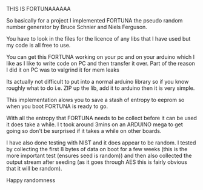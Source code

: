 THIS IS FORTUNAAAAAA

So basically for a project I implemented FORTUNA the pseudo random number generator by Bruce Schnier and Niels Ferguson.

You have to look in the files for the licence of any libs that I have used but my code is all free to use.

You can get this FORTUNA working on your pc and on your arduino which I like as I like to write code on PC and then transfer it over. Part of the reason I did it on PC was to valgrind it for mem leaks

Its actually not difficult to put into a normal arduino library so if you know roughly what to do i.e. ZIP up the lib, add it to arduino then it is very simple. 

This implementation alows you to save a stash of entropy to eeprom so when you boot FORTUNA is ready to go.

With all the entropy that FORTUNA needs to be collect before it can be used it does take a while. I t took around 3mins on an ARDUINO mega to get going so don't be surprised if it takes a while on other boards.

I have also done testing with NIST and it does appear to be random. I tested by collecting the first 8 bytes of data on boot for a few weeks (this is the more important test (ensures seed is random)) and then also collected the output stream after seeding (as it goes through AES this is fairly obvious that it will be random).

Happy randomness
